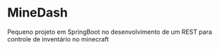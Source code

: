 # MineDash
Pequeno projeto em SpringBoot no desenvolvimento de um REST para controle de inventário no minecraft
